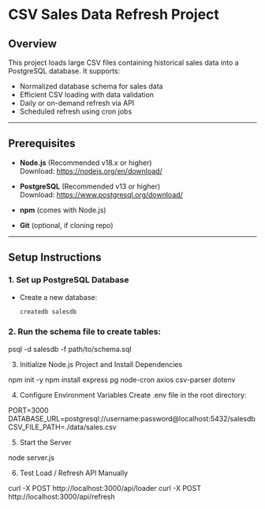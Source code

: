 # CSV Sales Data Refresh Project

## Overview

This project loads large CSV files containing historical sales data into a PostgreSQL database. It supports:

- Normalized database schema for sales data
- Efficient CSV loading with data validation
- Daily or on-demand refresh via API
- Scheduled refresh using cron jobs

---

## Prerequisites

- **Node.js** (Recommended v18.x or higher)  
  Download: https://nodejs.org/en/download/

- **PostgreSQL** (Recommended v13 or higher)  
  Download: https://www.postgresql.org/download/

- **npm** (comes with Node.js)

- **Git** (optional, if cloning repo)

---

## Setup Instructions

### 1. Set up PostgreSQL Database

- Create a new database:

  ```bash
  createdb salesdb


### 2. Run the schema file to create tables:

psql -d salesdb -f path/to/schema.sql

3. Initialize Node.js Project and Install Dependencies

npm init -y
npm install express pg node-cron axios csv-parser dotenv

4. Configure Environment Variables
Create .env file in the root directory:

PORT=3000
DATABASE_URL=postgresql://username:password@localhost:5432/salesdb
CSV_FILE_PATH=./data/sales.csv

5. Start the Server

node server.js

6. Test Load / Refresh API Manually

curl -X POST http://localhost:3000/api/loader
curl -X POST http://localhost:3000/api/refresh
